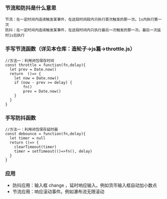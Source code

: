 ### 节流和防抖是什么意思  
```
节流：在一定时间内连续触发某事件，在这段时间段内只执行首次触发的那一次。1s内执行第一次
防抖：在一定时间内连续触发某事件，在这段时间内只执行最后一次触发的那一次。最后一次延时1s后执行 

```

### 手写节流函数（详见本仓库：造轮子->js篇->throttle.js）  
```
//方法一：利用闭包保存时间
const throttle = function(fn,delay){
  let prev = Date.now()
  return  ()=> {
    let now = Date.now()
    if (now - prev >= delay) {
        fn()
        prev = Date.now()
    }  
  }
}
```

### 手写防抖函数  
```
//方法一：利用闭包保存延时器
const debounce = function(fn,delay){
  let timer = null
  return ()=> {
    clearTimeout(timer)
    timer = setTimeout(()=>fn(), delay)
  }
}
```

### 应用  
* 防抖应用：输入框 change ，延时响应输入。例如货币输入框自动加小数点  
* 节流应用：响应滚动事件。例如瀑布流无限滚动  